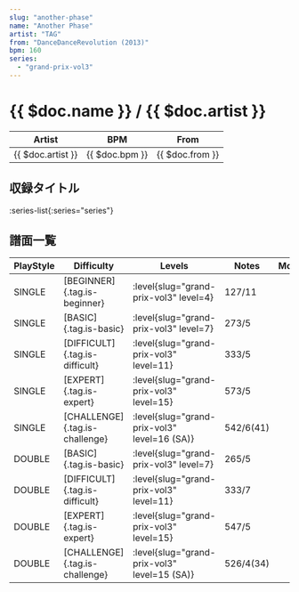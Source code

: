 ```yaml
---
slug: "another-phase"
name: "Another Phase"
artist: "TAG"
from: "DanceDanceRevolution (2013)"
bpm: 160
series:
  - "grand-prix-vol3"
---
```


# {{ $doc.name }} / {{ $doc.artist }}

|Artist|BPM|From|
|------|---|----|
|{{ $doc.artist }}|{{ $doc.bpm }}|{{ $doc.from }}|

## 収録タイトル

:series-list{:series="series"}

## 譜面一覧

|PlayStyle|Difficulty|Levels|Notes|Movie|
|---------|----------|------|-----|-----|
|SINGLE|[BEGINNER]{.tag.is-beginner}|<div class="field is-grouped is-grouped-multiline"> :level{slug="grand-prix-vol3" level=4}</div>|127/11        ||
|SINGLE|[BASIC]{.tag.is-basic}|<div class="field is-grouped is-grouped-multiline"> :level{slug="grand-prix-vol3" level=7}</div>|273/5||
|SINGLE|[DIFFICULT]{.tag.is-difficult}|<div class="field is-grouped is-grouped-multiline"> :level{slug="grand-prix-vol3" level=11}</div>|333/5||
|SINGLE|[EXPERT]{.tag.is-expert}|<div class="field is-grouped is-grouped-multiline"> :level{slug="grand-prix-vol3" level=15}</div>|573/5||
|SINGLE|[CHALLENGE]{.tag.is-challenge}|<div class="field is-grouped is-grouped-multiline"> :level{slug="grand-prix-vol3" level=16 (SA)}</div>|542/6(41)||
|DOUBLE|[BASIC]{.tag.is-basic}|<div class="field is-grouped is-grouped-multiline"> :level{slug="grand-prix-vol3" level=7}</div>|265/5||
|DOUBLE|[DIFFICULT]{.tag.is-difficult}|<div class="field is-grouped is-grouped-multiline"> :level{slug="grand-prix-vol3" level=11}</div>|333/7||
|DOUBLE|[EXPERT]{.tag.is-expert}|<div class="field is-grouped is-grouped-multiline"> :level{slug="grand-prix-vol3" level=15}</div>|547/5||
|DOUBLE|[CHALLENGE]{.tag.is-challenge}|<div class="field is-grouped is-grouped-multiline"> :level{slug="grand-prix-vol3" level=15 (SA)}</div>|526/4(34)||
